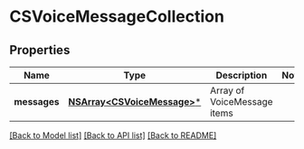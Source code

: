# CSVoiceMessageCollection

## Properties
Name | Type | Description | Notes
------------ | ------------- | ------------- | -------------
**messages** | [**NSArray&lt;CSVoiceMessage&gt;***](CSVoiceMessage.md) | Array of VoiceMessage items | 

[[Back to Model list]](../README.md#documentation-for-models) [[Back to API list]](../README.md#documentation-for-api-endpoints) [[Back to README]](../README.md)


